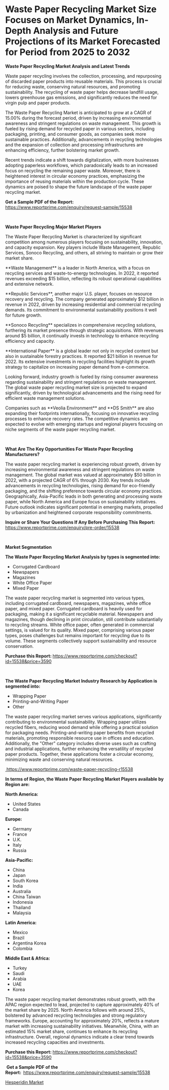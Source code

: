 <p><h1>Waste Paper Recycling Market Size Focuses on Market Dynamics, In-Depth Analysis and Future Projections of its Market Forecasted for Period from 2025 to 2032</h1></p><p><strong>Waste Paper Recycling Market Analysis and Latest Trends</strong></p>
<p><p>Waste paper recycling involves the collection, processing, and repurposing of discarded paper products into reusable materials. This process is crucial for reducing waste, conserving natural resources, and promoting sustainability. The recycling of waste paper helps decrease landfill usage, lowers greenhouse gas emissions, and significantly reduces the need for virgin pulp and paper products.</p><p>The Waste Paper Recycling Market is anticipated to grow at a CAGR of 15.00% during the forecast period, driven by increasing environmental awareness and stringent regulations on waste management. This growth is fueled by rising demand for recycled paper in various sectors, including packaging, printing, and consumer goods, as companies seek more sustainable practices. Additionally, advancements in recycling technologies and the expansion of collection and processing infrastructures are enhancing efficiency, further bolstering market growth.</p><p>Recent trends indicate a shift towards digitalization, with more businesses adopting paperless workflows, which paradoxically leads to an increased focus on recycling the remaining paper waste. Moreover, there is heightened interest in circular economy practices, emphasizing the importance of reusing materials within the production cycle. These dynamics are poised to shape the future landscape of the waste paper recycling market.</p></p>
<p><strong>Get a Sample PDF of the Report:&nbsp;</strong> <a href="https://www.reportprime.com/enquiry/request-sample/15538?utm_campaign=3077&utm_medium=2&utm_source=Github&utm_content=ia&utm_term=20032025&utm_id=waste-paper-recycling">https://www.reportprime.com/enquiry/request-sample/15538</a></p>
<p>&nbsp;</p>
<p><strong>Waste Paper Recycling Major Market Players</strong></p>
<p><p>The Waste Paper Recycling Market is characterized by significant competition among numerous players focusing on sustainability, innovation, and capacity expansion. Key players include Waste Management, Republic Services, Sonoco Recycling, and others, all striving to maintain or grow their market share.</p><p>**Waste Management** is a leader in North America, with a focus on recycling services and waste-to-energy technologies. In 2022, it reported revenues exceeding $15 billion, reflecting its robust operational capabilities and extensive network.</p><p>**Republic Services**, another major U.S. player, focuses on resource recovery and recycling. The company generated approximately $12 billion in revenue in 2022, driven by increasing residential and commercial recycling demands. Its commitment to environmental sustainability positions it well for future growth.</p><p>**Sonoco Recycling** specializes in comprehensive recycling solutions, furthering its market presence through strategic acquisitions. With revenues around $5 billion, it continually invests in technology to enhance recycling efficiency and capacity.</p><p>**International Paper** is a global leader not only in recycled content but also in sustainable forestry practices. It reported $21 billion in revenue for 2022. Its extensive investments in recycling facilities highlight its growth strategy to capitalize on increasing paper demand from e-commerce.</p><p>Looking forward, industry growth is fueled by rising consumer awareness regarding sustainability and stringent regulations on waste management. The global waste paper recycling market size is projected to expand significantly, driven by technological advancements and the rising need for efficient waste management solutions.</p><p>Companies such as **Veolia Environment** and **DS Smith** are also expanding their footprints internationally, focusing on innovative recycling processes to enhance recovery rates. The competitive dynamics are expected to evolve with emerging startups and regional players focusing on niche segments of the waste paper recycling market.</p></p>
<p>&nbsp;</p>
<p><strong>What Are The Key Opportunities For Waste Paper Recycling Manufacturers?</strong></p>
<p><p>The waste paper recycling market is experiencing robust growth, driven by increasing environmental awareness and stringent regulations on waste management. The global market was valued at approximately $50 billion in 2022, with a projected CAGR of 6% through 2030. Key trends include advancements in recycling technologies, rising demand for eco-friendly packaging, and the shifting preference towards circular economy practices. Geographically, Asia-Pacific leads in both generating and processing waste paper, while North America and Europe focus on sustainability initiatives. Future outlook indicates significant potential in emerging markets, propelled by urbanization and heightened corporate responsibility commitments.</p></p>
<p><strong>Inquire or Share Your Questions If Any Before Purchasing This Report:</strong> <a href="https://www.reportprime.com/enquiry/pre-order/15538?utm_campaign=3077&utm_medium=2&utm_source=Github&utm_content=ia&utm_term=20032025&utm_id=waste-paper-recycling">https://www.reportprime.com/enquiry/pre-order/15538</a></p>
<p>&nbsp;</p>
<p><strong>Market Segmentation</strong></p>
<p><strong>The Waste Paper Recycling Market Analysis by types is segmented into:</strong></p>
<p><ul><li>Corrugated Cardboard</li><li>Newspapers</li><li>Magazines</li><li>White Office Paper</li><li>Mixed Paper</li></ul></p>
<p><p>The waste paper recycling market is segmented into various types, including corrugated cardboard, newspapers, magazines, white office paper, and mixed paper. Corrugated cardboard is heavily used for packaging, making it a significant recyclable material. Newspapers and magazines, though declining in print circulation, still contribute substantially to recycling streams. White office paper, often generated in commercial settings, is valued for its quality. Mixed paper, comprising various paper types, poses challenges but remains important for recycling due to its volume. These segments collectively support sustainability and resource conservation.</p></p>
<p><strong>Purchase this Report:&nbsp;</strong><a href="https://www.reportprime.com/checkout?id=15538&price=3590&utm_campaign=3077&utm_medium=2&utm_source=Github&utm_content=ia&utm_term=20032025&utm_id=waste-paper-recycling">https://www.reportprime.com/checkout?id=15538&price=3590</a></p>
<p>&nbsp;</p>
<p><strong>The Waste Paper Recycling Market Industry Research by Application is segmented into:</strong></p>
<p><ul><li>Wrapping Paper</li><li>Printing-and-Writing Paper</li><li>Other</li></ul></p>
<p><p>The waste paper recycling market serves various applications, significantly contributing to environmental sustainability. Wrapping paper utilizes recycled fibers, reducing wood demand while offering a practical solution for packaging needs. Printing-and-writing paper benefits from recycled materials, promoting responsible resource use in offices and education. Additionally, the "Other" category includes diverse uses such as crafting and industrial applications, further enhancing the versatility of recycled paper products. Together, these applications foster a circular economy, minimizing waste and conserving natural resources.</p></p>
<p><a href="https://www.reportprime.com/waste-paper-recycling-r15538?utm_campaign=3077&utm_medium=2&utm_source=Github&utm_content=ia&utm_term=20032025&utm_id=waste-paper-recycling">&nbsp;https://www.reportprime.com/waste-paper-recycling-r15538</a></p>
<p><strong>In terms of Region, the Waste Paper Recycling Market Players available by Region are:</strong></p>
<p>
    <p> <strong> North America: </strong>
        <ul>
            <li>United States</li>
            <li>Canada</li>
        </ul>
        </p> 
    <p> <strong> Europe: </strong>
        <ul>
            <li>Germany</li>
            <li>France</li>
            <li>U.K.</li>
            <li>Italy</li>
            <li>Russia</li>
        </ul>
        </p> 
    <p> <strong> Asia-Pacific: </strong>
        <ul>
            <li>China</li>
            <li>Japan</li>
            <li>South Korea</li>
            <li>India</li>
            <li>Australia</li>
            <li>China Taiwan</li>
            <li>Indonesia</li>
            <li>Thailand</li>
            <li>Malaysia</li>
        </ul>
        </p> 
    <p> <strong> Latin America: </strong>
        <ul>
            <li>Mexico</li>
            <li>Brazil</li>
            <li>Argentina Korea</li>
            <li>Colombia</li>
        </ul>
        </p> 
    <p> <strong> Middle East & Africa: </strong>
        <ul>
            <li>Turkey</li>
            <li>Saudi</li>
            <li>Arabia</li>
            <li>UAE</li>
            <li>Korea</li>
        </ul>
    </p>
    </p>
<p><p>The waste paper recycling market demonstrates robust growth, with the APAC region expected to lead, projected to capture approximately 40% of the market share by 2025. North America follows with around 25%, bolstered by advanced recycling technologies and strong regulatory frameworks. Europe, accounting for approximately 20%, reflects a mature market with increasing sustainability initiatives. Meanwhile, China, with an estimated 15% market share, continues to enhance its recycling infrastructure. Overall, regional dynamics indicate a clear trend towards increased recycling capacities and investments.</p></p>
<p><strong>Purchase this Report: </strong><a href="https://www.reportprime.com/checkout?id=15538&price=3590&utm_campaign=3077&utm_medium=2&utm_source=Github&utm_content=ia&utm_term=20032025&utm_id=waste-paper-recycling">https://www.reportprime.com/checkout?id=15538&price=3590</a></p>
<p>&nbsp;<strong>Get a Sample PDF of the Report:&nbsp;&nbsp;</strong><a href="https://www.reportprime.com/enquiry/request-sample/15538?utm_campaign=3077&utm_medium=2&utm_source=Github&utm_content=ia&utm_term=20032025&utm_id=waste-paper-recycling">https://www.reportprime.com/enquiry/request-sample/15538</a></p>
<p><strong></strong></p>
<p><p><a href="https://github.com/klenaestien23/Market-Research-Report-List-1/blob/main/hesperidin-market.md?utm_campaign=3077&utm_medium=2&utm_source=Github&utm_content=ia&utm_term=20032025&utm_id=waste-paper-recycling">Hesperidin Market</a></p></p>